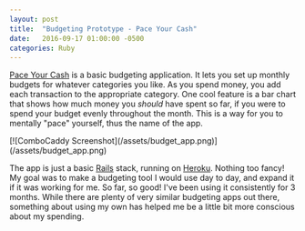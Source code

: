 ```yaml
---
layout: post
title:  "Budgeting Prototype - Pace Your Cash"
date:   2016-09-17 01:00:00 -0500
categories: Ruby
---
```


[Pace Your Cash](http://budget-app-test.herokuapp.com) is a basic budgeting application. It lets you set up monthly budgets for whatever categories you like. As you spend money, you add each transaction to the appropriate category. One cool feature is a bar chart that shows how much money you _should_ have spent so far, if you were to spend your budget evenly throughout the month. This is a way for you to mentally "pace" yourself, thus the name of the app.

<div class='image-container'>
[![ComboCaddy Screenshot](/assets/budget_app.png)](/assets/budget_app.png)
</div>

The app is just a basic [Rails](http://www.rubyonrails.org) stack, running on [Heroku](https://www.heroku.com). Nothing too fancy! My goal was to make a budgeting tool I would use day to day, and expand it if it was working for me. So far, so good! I've been using it consistently for 3 months. While there are plenty of very similar budgeting apps out there, something about using my own has helped me be a little bit more conscious about my spending.
